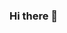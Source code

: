 ### Hi there 👋

<!--
**tabbu27/tabbu27** is a ✨ _special_ ✨ repository because its `README.md` (this file) appears on your GitHub profile.

Here are some ideas to get you started:

- 🔭 I’m currently working on Missioned as a web developer
- 🌱 I’m currently learning React
- 👯 I’m looking to collaborate on kivy (Python module for app) 
- 🤔 I’m looking for help with data science projects
- 💬 Ask me about acadmecis
- 📫 How to reach me: https://www.linkedin.com/in/tabassum-chouhan-99b396182/
- 😄 Pronouns: She
- ⚡ Fun fact: Can only work with music
-->
